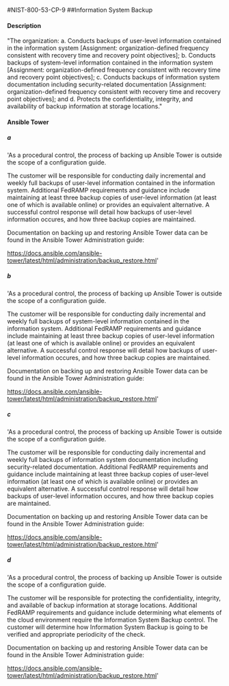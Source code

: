 #NIST-800-53-CP-9
##Information System Backup
#### Description
"The organization:
  a.  Conducts backups of user-level information contained in the information system [Assignment: organization-defined frequency consistent with recovery time and recovery point objectives];
  b.  Conducts backups of system-level information contained in the information system [Assignment: organization-defined frequency consistent with recovery time and recovery point objectives];
  c.  Conducts backups of information system documentation including security-related documentation [Assignment: organization-defined frequency consistent with recovery time and recovery point objectives]; and
  d.  Protects the confidentiality, integrity, and availability of backup information at storage locations."
#### Ansible Tower

##### a
'As a procedural control, the process of backing up Ansible Tower
is outside the scope of a configuration guide.

The customer will be responsible for conducting daily incremental and
weekly full backups of user-level information contained in the
information system. Additional FedRAMP requirements and guidance include
maintaining at least three backup copies of user-level information (at
least one of which is available online) or provides an equivalent
alternative. A successful control response will detail how backups of
user-level information occures, and how three backup copies are
maintained.

Documentation on backing up and restoring Ansible Tower data
can be found in the Ansible Tower Administration guide:

https://docs.ansible.com/ansible-tower/latest/html/administration/backup_restore.html'


##### b
'As a procedural control, the process of backing up Ansible Tower
is outside the scope of a configuration guide.

The customer will be responsible for conducting daily incremental and
weekly full backups of system-level information contained in the
information system. Additional FedRAMP requirements and guidance include
maintaining at least three backup copies of user-level information (at
least one of which is available online) or provides an equivalent
alternative. A successful control response will detail how backups of
user-level information occures, and how three backup copies are
maintained.

Documentation on backing up and restoring Ansible Tower data
can be found in the Ansible Tower Administration guide:

https://docs.ansible.com/ansible-tower/latest/html/administration/backup_restore.html'


##### c
'As a procedural control, the process of backing up Ansible Tower
is outside the scope of a configuration guide.

The customer will be responsible for conducting daily incremental and
weekly full backups of information system documentation including
security-related documentation. Additional FedRAMP requirements and
guidance include maintaining at least three backup copies of user-level
information (at least one of which is available online) or provides an
equivalent alternative. A successful control response will detail how
backups of user-level information occures, and how three backup copies
are maintained.

Documentation on backing up and restoring Ansible Tower data
can be found in the Ansible Tower Administration guide:

https://docs.ansible.com/ansible-tower/latest/html/administration/backup_restore.html'


##### d
'As a procedural control, the process of backing up Ansible Tower
is outside the scope of a configuration guide.

The customer will be responsible for protecting the confidentiality,
integrity, and available of backup information at storage locations.
Additional FedRAMP requirements and guidance include determining
what elements of the cloud environment require the Information System
Backup control. The customer will determine how Information System
Backup is going to be verified and appropriate periodicity of the
check.

Documentation on backing up and restoring Ansible Tower data
can be found in the Ansible Tower Administration guide:

https://docs.ansible.com/ansible-tower/latest/html/administration/backup_restore.html'

